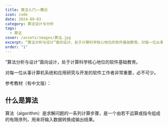 ```yaml
---
title: 算法入门——概论
icon: code
date: 2024-09-03
category: 算法设计与分析
tags:
  - 算法
cover: /assets/images/算法.jpg
excerpt: “算法分析与设计”面向设计，处于计算科学核心地位的软件基础教育。对每一位从事计算机系统和应用研究与开发的软件工作者非常重要，必不可少。
order: "1"
---
```

“算法分析与设计”面向设计，处于计算科学核心地位的软件基础教育。

对每一位从事计算机系统和应用研究与开发的软件工作者非常重要，必不可少。

参考教材（有中文版）：

<BookCard arr='[
    {"title":"算法", "url":"https://weread.qq.com/web/reader/7cc32910718ff66b7cc8d9d", "desc":"经典", "img":"/book/算法.jpg", "author":"Robert Sedgewick", "tag":"计算机"}
]'></BookCard>

## 什么是算法

算法（algorithm）是求解问题的一系列计算步骤，是一个由若干运算或指令组成的有限序列，用来将输入数据转换成输出结果。